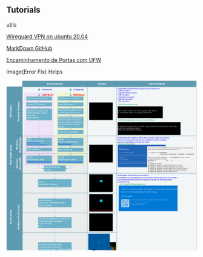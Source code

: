 ## Tutorials

utils

[Wireguard VPN on ubuntu 20.04](wireguardubuntu2004.md)

[MarkDown GitHub](https://docs.github.com/pt/get-started/writing-on-github/getting-started-with-writing-and-formatting-on-github)

[Encaminhamento de Portas com UFW](EncaminhamentoPortasUFW.md)


Image(Error Fix) Helps

![Help Boot Windows 8+](boot-sequence-thumb-expanded.png)
